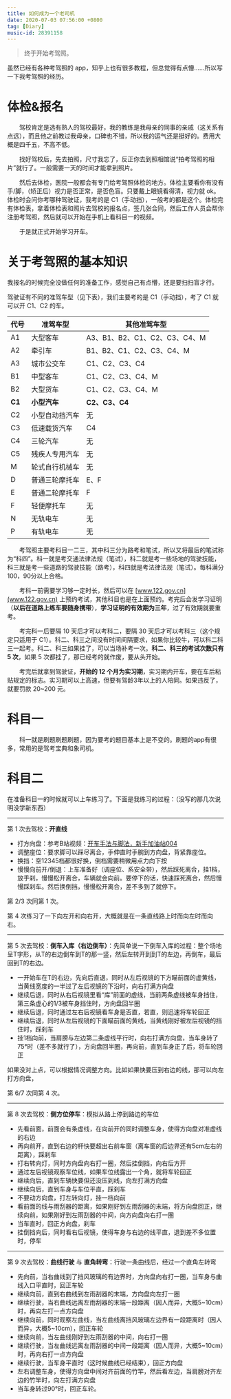 ```yaml
---
title: 如何成为一个老司机
date: 2020-07-03 07:56:00 +0800
tag: [Diary]
music-id: 28391158
---
```


> 终于开始考驾照。

<!-- more -->

虽然已经有各种考驾照的 app，知乎上也有很多教程，但总觉得有点懵……所以写一下我考驾照的经历。

# 体检&报名

&emsp;&emsp;驾校肯定是选有熟人的驾校最好，我的教练是我母亲的同事的亲戚（这关系有点远），而且他之前教过我母亲，口碑也不错，所以我的运气还是挺好的。费用大概是四千五，不高不低。

&emsp;&emsp;找好驾校后，先去拍照，尺寸我忘了，反正你去到照相馆说“拍考驾照的相片”就行了。一般需要一天的时间才能拿到照片。

&emsp;&emsp;然后去体检，医院一般都会有专门给考驾照体检的地方。体检主要看你有没有手/脚，（矫正后）视力是否正常，是否色盲。只要戴上眼镜看得清，视力就 ok。体检时会问你考哪种驾驶证，我考的是 C1（手动挡），一般考的都是这个。体检完有体检表，拿着体检表和照片去驾校的报名点，签几张合同，然后工作人员会帮你注册考驾照，然后就可以开始在手机上看科目一的视频。

&emsp;&emsp;于是就正式开始学习开车。

# 关于考驾照的基本知识

我报名的时候完全没做任何的准备工作，感觉自己有点懵，还是要扫扫盲才行。

驾驶证有不同的准驾车型（见下表），我们主要考的是 C1（手动挡），考了 C1 就可以开 C1、C2 的车。

| 代号   | 准驾车型       | 其他准驾车型                  |
| ------ | -------------- | ----------------------------- |
| A1     | 大型客车       | A3、B1、B2、C1、C2、C3、C4、M |
| A2     | 牵引车         | B1、B2、C1、C2、C3、C4、M     |
| A3     | 城市公交车     | C1、C2、C3、C4                |
| B1     | 中型客车       | C1、C2、C3、C4、M             |
| B2     | 大型货车       | C1、C2、C3、C4、M             |
| **C1** | **小型汽车**   | **C2、C3、C4**                |
| C2     | 小型自动挡汽车 | 无                            |
| C3     | 低速载货汽车   | C4                            |
| C4     | 三轮汽车       | 无                            |
| C5     | 残疾人专用汽车 | 无                            |
| M      | 轮式自行机械车 | 无                            |
| D      | 普通三轮摩托车 | E、F                          |
| E      | 普通二轮摩托车 | F                             |
| F      | 轻便摩托车     | 无                            |
| N      | 无轨电车       | 无                            |
| P      | 有轨电车       | 无                            |

&emsp;&emsp;考驾照主要考科目一二三，其中科三分为路考和笔试，所以又将最后的笔试称为“科四”。科一就是考交通法律法规（笔试），科二就是考一些场地的驾驶技能，科三就是考一些道路的驾驶技能（路考），科四就是考法律法规（笔试）。每科满分100，90分以上合格。

&emsp;&emsp;考科一前需要学习够一定时长，然后可以在 [www.122.gov.cn](www.122.gov.cn) 上预约考试，其他科目也是在上面预约。考完后会发学习证明（**以后在道路上练车要随身携带**），**学习证明的有效期为三年**，过了有效期就要重考。

&emsp;&emsp;考完科一后要隔 10 天后才可以考科二，要隔 30 天后才可以考科三（这个规定只适用于 C1）。科二、科三之间没有时间间隔要求，如果你比较牛，可以科二科三一起考。科二、科三如果挂了，可以当场补考一次。**科二、科三的考试次数只有 5 次**，如果 5 次都挂了，那已经考的就作废，要从头开始。

&emsp;&emsp;考完后就拿到驾驶证，**开始的 12 个月为实习期**，实习期内开车，要在车后粘贴规定的标志。实习期可以上高速，但要有驾龄3年以上的人陪同。如果违反了，就要罚款 20~200 元。

# 科目一

&emsp;&emsp;科一就是刷题刷题刷题，因为要考的题目基本上是不变的。刷题的app有很多，常用的是驾考宝典和象司机。

# 科目二

在准备科目一的时候就可以上车练习了。下面是我练习的过程：（没写的那几次说明没学新东西）

---

第 1 次去驾校：**开直线**

- 打方向盘：参考B站视频：[开车手法与脚法，新手加油站004](https://www.bilibili.com/video/BV1DT4y1E7KY?t=823)
- 调整座位：要求脚可以踩尽离合，手伸直时手腕到方向盘，背紧靠座位。
- 换挡：空12345档都很好换，倒档需要稍微用点力向下按
- 慢慢向前开/倒退：上车准备好（调座位、系安全带），然后踩死离合，挂1档，放手刹，慢慢松开离合，车辆就会向前。要停下的话，快速踩死离合，然后慢慢踩刹车。然后换倒挡，慢慢松开离合，差不多到了就停下。

第 2/3 次同第 1 次。

第 4 次练习了一下向左开和向右开，大概就是在一条直线路上时而向左时而向右。

---

第 5 次去驾校：**倒车入库（右边倒车）**：先简单说一下倒车入库的过程：整个场地呈T字形，从T的右边倒车到T的那一竖，然后左转开到到T的左边，再倒车，最后回到T的右边。

- 一开始车在T的右边，先向后直退，同时从左后视镜的下方瞄前面的虚黄线，当黄线宽度的一半过了左后视镜的下沿时，向右打满方向盘
- 继续后退，同时从右后视镜里看“库”前面的虚线，当前两条虚线被车身挡住，第三条虚心的1/3被车身挡住时，方向盘回半圈
- 继续后退，同时通过左右后视镜看车身是否直，若直，则迅速将车轮回正
- 继续后退，同时从左后视镜的下面瞄前面的黄线，当黄线刚好被左后视镜的挡住时，踩刹车
- 挂1档向前，当肩膀与左边第二条虚线平行时，向右打满方向盘，当车身转了75°时（差不多就行了），方向盘回半圈，再向前，直到车身正了后，将车轮回正

如果没对上点，可以根据情况调整方向。比如如果快要压到右边的线，那可以向左打方向盘，

第 6/7 次同第 4 次。

---

第 8 次去驾校：**侧方位停车**：模拟从路上停到路边的车位

- 先看前面，前面会有条虚线，在向前开的同时调整车身，使得方向盘对准虚线的右边
- 再向前开，直到右边的杆快要超出右前车窗（离车窗的后边界还有5cm左右的距离），踩刹车
- 打右转向灯，同时方向盘向右打一圈，然后挂倒挡，向右后方开
- 通过左后视镜观察车位线，如果车位线露出一个角，就将车轮回正
- 继续向后，直到车辆快要但还没压到线，向左打满方向盘
- 继续向后，直到车身与车位平直，踩刹车
- 不要动方向盘，打左转向灯，挂一档向前
- 看前面的线与雨刮器的距离，如果刚好到左雨刮器的末端，将方向盘回正，继续向前，如果刚好到左雨刮器的中间，向方向盘向右打一圈
- 当车直时，回正方向盘，刹车
- 挂倒挡向后，同时看右后视镜，使得车身与右边的线平直，退到差不多位置时，停车

---

第 9 次去驾校：**曲线行驶** 与 **直角转弯**：行驶一条曲线后，经过一个直角左转弯

- 先向前，当右曲线到了挡风玻璃的有边界时，方向盘向右打一圈，当车身与曲线入口平直时，回正车轮
- 继续向前，直到右曲线到左雨刮器的末端，方向盘向左打一圈
- 继续行驶，当右曲线远离左雨刮器的末端一段距离（因人而异，大概5~10cm）时，再向左打一点方向盘
- 继续向前，同时观察左曲线，当左曲线离挡风玻璃左边界有一段距离时（因人而异，大概5~10cm），回正车轮
- 继续向前，当左曲线刚好到左雨刮器的中间，向右打一圈
- 继续行驶，当左曲线远离左雨刮器的中间一段距离（因人而异，大概5~10cm）时，再向右打一点方向盘
- 继续行驶，当车身平直时（这时候曲线已经结束），回正方向盘
- 左右调整车身，使得方向盘中间对齐前面的竹竿，然后看左边，当肩膀对齐左边的竹竿时，向左打满方向盘
- 当车身转过90°时，回正车轮。
